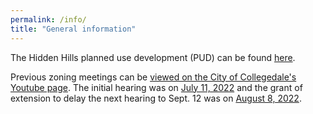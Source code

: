 ```yaml
---
permalink: /info/
title: "General information"
---
```


The Hidden Hills planned use development (PUD) can be found [here](https://cms8.revize.com/revize/collegedaletn//Document%20Center/Agendas%20&%20Minutes/Planning%20Commission/2022/PC%207-11-2022%20AgendaRev.pdf).

Previous zoning meetings can be [viewed on the City of Collegedale's Youtube page](https://www.youtube.com/channel/UCJBkeSGGrkHD1D6Ws5m9eNg/videos).
The initial hearing was on [July 11, 2022](https://www.youtube.com/watch?v=toS4m6tmVnk) and the grant of extension to delay the next hearing to Sept. 12 was on [August 8, 2022](https://www.youtube.com/watch?v=222TXP6FGX8).
